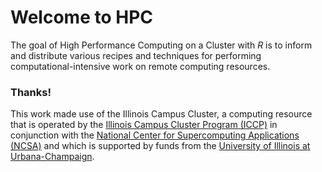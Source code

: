 # Welcome to HPC

The goal of High Performance Computing on a Cluster with _R_ is to inform and
distribute various recipes and techniques for performing computational-intensive
work on remote computing resources.

### Thanks!

This work made use of the Illinois Campus Cluster, a computing resource that is operated by the [Illinois Campus Cluster Program (ICCP)](https://campuscluster.illinois.edu/) in conjunction with the [National Center for Supercomputing Applications (NCSA)](https://ncsa.illinois.edu) and which is supported by funds from the [University of Illinois at Urbana-Champaign](https://illinois.edu).
